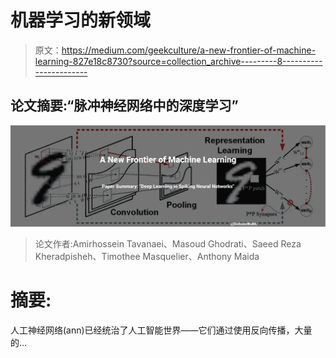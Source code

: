 # 机器学习的新领域

> 原文：<https://medium.com/geekculture/a-new-frontier-of-machine-learning-827e18c8730?source=collection_archive---------8----------------------->

## 论文摘要:“脉冲神经网络中的深度学习”

![](img/2d0c58b49e96ae7987ab92daaa927826.png)

> 论文作者:Amirhossein Tavanaei、Masoud Ghodrati、Saeed Reza Kheradpisheh、Timothee Masquelier、Anthony Maida

# 摘要:

人工神经网络(ann)已经统治了人工智能世界——它们通过使用反向传播，大量的…